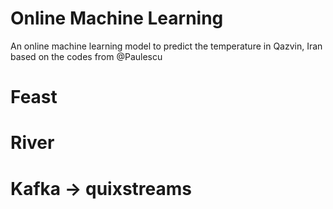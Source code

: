 # Online Machine Learning 

An online machine learning model to predict the temperature in Qazvin, Iran
based on the codes from @Paulescu

# Feast
# River
# Kafka -> quixstreams
